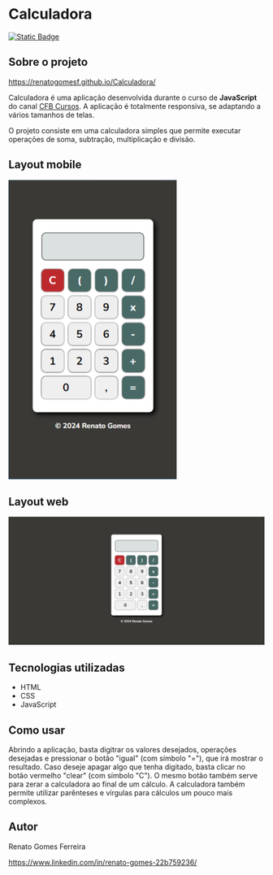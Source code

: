 # Calculadora
[![Static Badge](https://img.shields.io/badge/Licen%C3%A7a-MIT-green)](https://github.com/renatogomesf/Portifolio/blob/main/LICENSE)

## Sobre o projeto

https://renatogomesf.github.io/Calculadora/

Calculadora é uma aplicação desenvolvida durante o curso de **JavaScript** do canal [CFB Cursos](https://www.youtube.com/watch?v=E4DBTqgxHGM&list=PLx4x_zx8csUg_AxxbVWHEyAJ6cBdsYc0T&index=1&ab_channel=CFBCursos). A aplicação é totalmente responsiva, se adaptando a vários tamanhos de telas.

O projeto consiste em uma calculadora simples que permite executar operações de soma, subtração, multiplicação e divisão.

## Layout mobile

![mobile 1](https://raw.githubusercontent.com/renatogomesf/imagens-projetos/main/imagens/calculadora/mobile-1.png)

## Layout web

![web 1](https://raw.githubusercontent.com/renatogomesf/imagens-projetos/main/imagens/calculadora/web-1.png)
## Tecnologias utilizadas

* HTML
* CSS
* JavaScript

## Como usar

Abrindo a aplicação, basta digitrar os valores desejados, operações desejadas e pressionar o botão "igual" (com símbolo "="), que irá mostrar o resultado. Caso deseje apagar algo que tenha digitado, basta clicar no botão vermelho "clear" (com símbolo "C"). O mesmo botão também serve para zerar a calculadora ao final de um cálculo. A calculadora também permite utilizar parênteses e vírgulas para cálculos um pouco mais complexos.

## Autor

Renato Gomes Ferreira

https://www.linkedin.com/in/renato-gomes-22b759236/
